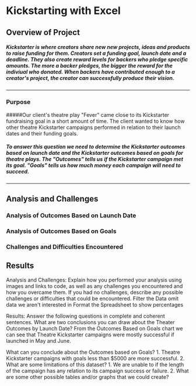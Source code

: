 # Kickstarting with Excel

## Overview of Project
##### Kickstarter is where creators share new new projects, ideas and products to raise funding for them. Creators set a funding goal, launch date and a deadline. They also create reward levels for backers who pledge specific amounts. The more a backer pledges, the bigger the reward for the indiviual who donated. When backers have contributed enough to  a creator's project, the creator can successfully produce their vision. 
---
### Purpose
#####Our client's theatre play "Fever" came close to its Kickstarter fundraising goal in a short amount of time.  The client wanted to know how other theatre Kickstarter campaigns performed in relation to their launch dates and their funding goals. 

##### To answer this question we need to determine the Kickstarter outcomes based on launch date and the Kickstarter outcomes based on goals for theatre plays. The "Outcomes" tells us if the Kickstarter campaign met its goal.  "Goals" tells us how much money each campaign will need to succeed.
---
## Analysis and Challenges

### Analysis of Outcomes Based on Launch Date

### Analysis of Outcomes Based on Goals

### Challenges and Difficulties Encountered

## Results




Analysis and Challenges: 
Explain how you performed your analysis using images and links to code, as well as any challenges you encountered and how you overcame them. If you had no challenges, describe any possible challenges or difficulties that could be encountered.
Filter the Data omit data we aren't interested in
Format the Spreadsheet to show percentages

Results: Answer the following questions in complete and coherent sentences.
What are two conclusions you can draw about the Theater Outcomes by Launch Date?
	From the Outcomes Based on Goals chart we can see that Theatre Kickstarter campaigns were mostly successful if launched in May and June.  

What can you conclude about the Outcomes based on Goals?
	1. Theatre Kickstarter campaigns with goals less than $5000 are more successful. 
	2. 
What are some limitations of this dataset?
	1. We are unable to if the length of the campaign has any relation to its campaign success or failure. 
	2. 
What are some other possible tables and/or graphs that we could create?

